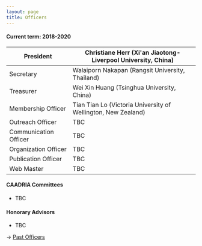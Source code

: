 ```yaml
---
layout: page
title: Officers
---
```


#### Current term: 2018-2020

| President | Christiane Herr (Xi'an Jiaotong-Liverpool University, China) |
|----|----|
| Secretary | Walaiporn Nakapan (Rangsit University, Thailand) |
| Treasurer | Wei Xin Huang (Tsinghua University, China) |
| Membership Officer | Tian Tian Lo (Victoria University of Wellington, New Zealand) |
| Outreach Officer | TBC |
| Communication Officer | TBC |
| Organization Officer | TBC |
| Publication Officer | TBC |
| Web Master | TBC |

#### CAADRIA Committees
  * TBC

#### Honorary Advisors
  * TBC

&rarr; [Past Officers](past-officers.md)
